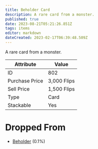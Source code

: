 ```yaml
---
title: Beholder Card
description: A rare card from a monster.
published: true
date: 2023-08-21T05:21:26.851Z
tags: items
editor: markdown
dateCreated: 2023-02-17T06:39:48.509Z
---
```


A rare card from a monster.

|Attribute|Value|
|-|-|
|ID|802|
|Purchase Price|3,000 Flips|
|Sell Price|1,500 Flips|
|Type|Card|
|Stackable|Yes|


# Dropped From
 * [Beholder](/monsters/beholder) (0.1%)
